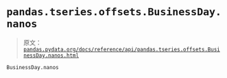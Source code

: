 # `pandas.tseries.offsets.BusinessDay.nanos`

> 原文：[`pandas.pydata.org/docs/reference/api/pandas.tseries.offsets.BusinessDay.nanos.html`](https://pandas.pydata.org/docs/reference/api/pandas.tseries.offsets.BusinessDay.nanos.html)

```py
BusinessDay.nanos
```
